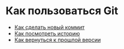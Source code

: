 # Как пользоваться Git
- [Как сделать новый коммит](./commit_help.md)
- [Как посмотреть историю](./log_help.md)
- [Как вернуться к прошлой версии](./reset_help.md)
